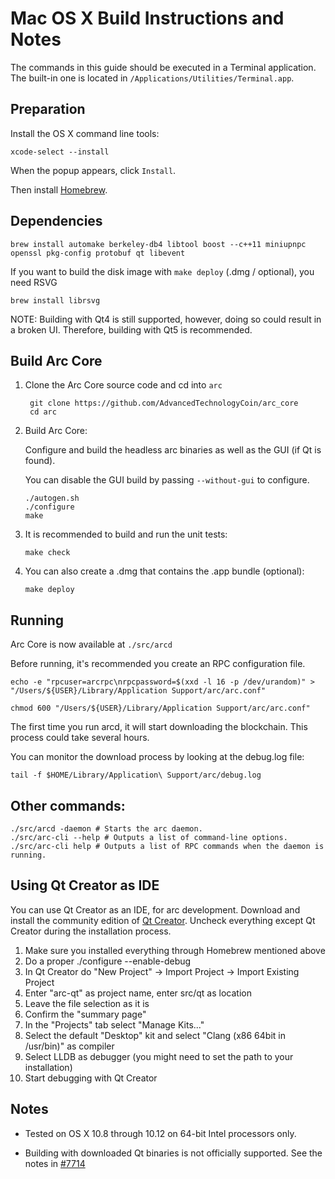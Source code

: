Mac OS X Build Instructions and Notes
====================================
The commands in this guide should be executed in a Terminal application.
The built-in one is located in `/Applications/Utilities/Terminal.app`.

Preparation
-----------
Install the OS X command line tools:

`xcode-select --install`

When the popup appears, click `Install`.

Then install [Homebrew](https://brew.sh).

Dependencies
----------------------

    brew install automake berkeley-db4 libtool boost --c++11 miniupnpc openssl pkg-config protobuf qt libevent

If you want to build the disk image with `make deploy` (.dmg / optional), you need RSVG

    brew install librsvg

NOTE: Building with Qt4 is still supported, however, doing so could result in a broken UI. Therefore, building with Qt5 is recommended.

Build Arc Core
------------------------

1. Clone the Arc Core source code and cd into `arc`

        git clone https://github.com/AdvancedTechnologyCoin/arc_core
        cd arc

2.  Build Arc Core:

    Configure and build the headless arc binaries as well as the GUI (if Qt is found).

    You can disable the GUI build by passing `--without-gui` to configure.

        ./autogen.sh
        ./configure
        make

3.  It is recommended to build and run the unit tests:

        make check

4.  You can also create a .dmg that contains the .app bundle (optional):

        make deploy

Running
-------

Arc Core is now available at `./src/arcd`

Before running, it's recommended you create an RPC configuration file.

    echo -e "rpcuser=arcrpc\nrpcpassword=$(xxd -l 16 -p /dev/urandom)" > "/Users/${USER}/Library/Application Support/arc/arc.conf"

    chmod 600 "/Users/${USER}/Library/Application Support/arc/arc.conf"

The first time you run arcd, it will start downloading the blockchain. This process could take several hours.

You can monitor the download process by looking at the debug.log file:

    tail -f $HOME/Library/Application\ Support/arc/debug.log

Other commands:
-------

    ./src/arcd -daemon # Starts the arc daemon.
    ./src/arc-cli --help # Outputs a list of command-line options.
    ./src/arc-cli help # Outputs a list of RPC commands when the daemon is running.

Using Qt Creator as IDE
------------------------
You can use Qt Creator as an IDE, for arc development.
Download and install the community edition of [Qt Creator](https://www.qt.io/download/).
Uncheck everything except Qt Creator during the installation process.

1. Make sure you installed everything through Homebrew mentioned above
2. Do a proper ./configure --enable-debug
3. In Qt Creator do "New Project" -> Import Project -> Import Existing Project
4. Enter "arc-qt" as project name, enter src/qt as location
5. Leave the file selection as it is
6. Confirm the "summary page"
7. In the "Projects" tab select "Manage Kits..."
8. Select the default "Desktop" kit and select "Clang (x86 64bit in /usr/bin)" as compiler
9. Select LLDB as debugger (you might need to set the path to your installation)
10. Start debugging with Qt Creator

Notes
-----

* Tested on OS X 10.8 through 10.12 on 64-bit Intel processors only.

* Building with downloaded Qt binaries is not officially supported. See the notes in [#7714](https://github.com/bitcoin/bitcoin/issues/7714)
